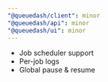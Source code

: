 ```yaml
---
"@queuedash/client": minor
"@queuedash/api": minor
"@queuedash/ui": minor
---
```


- Job scheduler support 
- Per-job logs
- Global pause & resume
